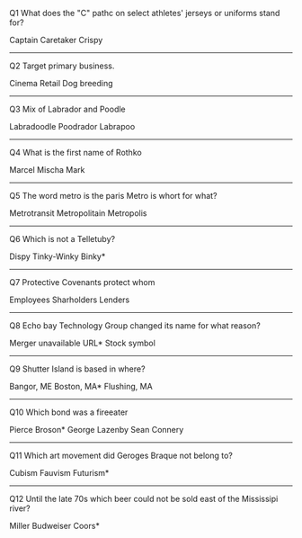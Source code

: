 Q1
What does the "C" pathc on select athletes' jerseys or uniforms stand for?

Captain
Caretaker
Crispy

----
Q2
Target primary business.

Cinema
Retail
Dog breeding

---
Q3
Mix of Labrador and Poodle

Labradoodle
Poodrador
Labrapoo

---
Q4
What is the first name of Rothko

Marcel
Mischa
Mark

---
Q5
The word metro is the paris Metro is whort for what?

Metrotransit
Metropolitain
Metropolis

----
Q6
Which is not a Telletuby?

Dispy
Tinky-Winky
Binky*

---
Q7
Protective Covenants protect whom

Employees
Sharholders
Lenders

---
Q8
Echo bay Technology Group changed its name for what reason?

Merger 
unavailable URL*
Stock symbol

---
Q9
Shutter Island is based in where?

Bangor, ME
Boston, MA*
Flushing, MA

---
Q10
Which bond was a fireeater

Pierce Broson*
George Lazenby
Sean Connery


---
Q11
Which art movement did Geroges Braque not belong to?

Cubism
Fauvism
Futurism*

---
Q12
Until the late 70s which beer could not be sold east of the Mississipi river?

Miller
Budweiser
Coors*

